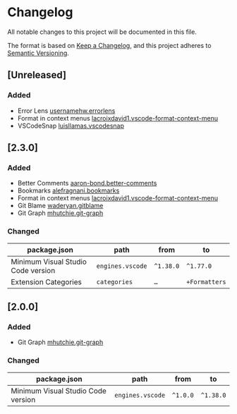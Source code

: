 # Changelog

All notable changes to this project will be documented in this file.

The format is based on [Keep a Changelog](https://keepachangelog.com/en/1.0.0/),
and this project adheres to [Semantic Versioning](https://semver.org/spec/v2.0.0.html).

## [Unreleased]

### Added

- Error Lens [usernamehw.errorlens](https://marketplace.visualstudio.com/items?itemName=usernamehw.errorlens)
- Format in context menus [lacroixdavid1.vscode-format-context-menu](https://marketplace.visualstudio.com/items?itemName=lacroixdavid1.vscode-format-context-menu)
- VSCodeSnap [luisllamas.vscodesnap](https://marketplace.visualstudio.com/items?itemName=luisllamas.vscodesnap)

## [2.3.0]

### Added

- Better Comments [aaron-bond.better-comments](https://marketplace.visualstudio.com/items?itemName=aaron-bond.better-comments)
- Bookmarks [alefragnani.bookmarks](https://marketplace.visualstudio.com/items?itemName=alefragnani.bookmarks)
- Format in context menus [lacroixdavid1.vscode-format-context-menu](https://marketplace.visualstudio.com/items?itemName=lacroixdavid1.vscode-format-context-menu)
- Git Blame [waderyan.gitblame](https://marketplace.visualstudio.com/items?itemName=waderyan.gitblame)
- Git Graph [mhutchie.git-graph](https://marketplace.visualstudio.com/items?itemName=mhutchie.git-graph)

### Changed

| package.json                       | path             | from      | to            |
|------------------------------------|------------------|-----------|---------------|
| Minimum Visual Studio Code version | `engines.vscode` | `^1.38.0` | `^1.77.0`     |
| Extension Categories               | `categories`     | `…`       | `+Formatters` |

## [2.0.0]

### Added

- Git Graph [mhutchie.git-graph](https://marketplace.visualstudio.com/items?itemName=mhutchie.git-graph)

### Changed

| package.json                       | path             | from     | to        |
|------------------------------------|------------------|----------|-----------|
| Minimum Visual Studio Code version | `engines.vscode` | `^1.0.0` | `^1.38.0` |
